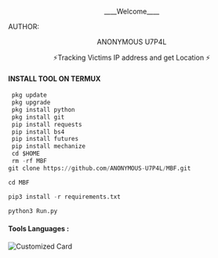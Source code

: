 <p align="center">
____Welcome____


AUTHOR:
<p align="center">
ANONYMOUS U7P4L

</br>
<p align="center">
      ⚡Tracking Victims IP address and get Location ⚡

</p>
  
#### INSTALL TOOL ON TERMUX
```python
 pkg update
 pkg upgrade
 pkg install python
 pkg install git
 pip install requests
 pip install bs4
 pip install futures
 pip install mechanize
 cd $HOME 
 rm -rf MBF
git clone https://github.com/ANONYMOUS-U7P4L/MBF.git

cd MBF

pip3 install -r requirements.txt

python3 Run.py
```


#### Tools Languages :

![Customized Card](https://github-readme-stats.vercel.app/api/pin?username=ANONYMOUS-U7P4L&repo=MBF&title_color=fff&icon_color=f9f9f9&text_color=9f9f9f&bg_color=151515)
